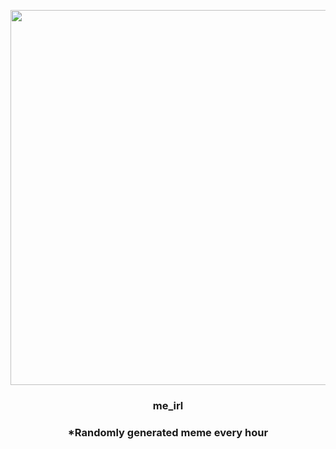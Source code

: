 <p align="center">
        <img src="https://i.redd.it/grzua3senet91.gif" width="600" height="600">
        </p>
        <h3 align="center">me_irl</h3>
        <h3 align="center">*Randomly generated meme every hour</h3>
    